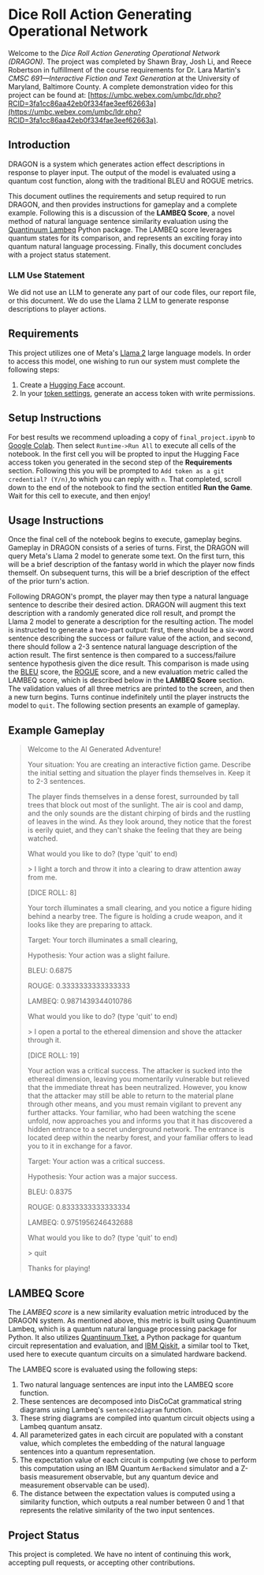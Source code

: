 # Dice Roll Action Generating Operational Network

Welcome to the _Dice Roll Action Generating Operational Network (DRAGON)._
The project was completed by Shawn Bray, Josh Li, and Reece Robertson in fulfillment of the course requirements for Dr. Lara Martin's _CMSC 691—Interactive Fiction and Text Generation_ at the University of Maryland, Baltimore County.
A complete demonstration video for this project can be found at: [https://umbc.webex.com/umbc/ldr.php?RCID=3fa1cc86aa42eb0f334fae3eef62663a](https://umbc.webex.com/umbc/ldr.php?RCID=3fa1cc86aa42eb0f334fae3eef62663a).

## Introduction

DRAGON is a system which generates action effect descriptions in response to player input.
The output of the model is evaluated using a quantum cost function, along with the traditional BLEU and ROGUE metrics.

This document outlines the requirements and setup required to run DRAGON, and then provides instructions for gameplay and a complete example.
Following this is a discussion of the **LAMBEQ Score**, a novel method of natural language sentence similarity evaluation using the [Quantinuum Lambeq](https://cqcl.github.io/lambeq-docs/) Python package.
The LAMBEQ score leverages quantum states for its comparison, and represents an exciting foray into quantum natural language processing.
Finally, this document concludes with a project status statement.

### LLM Use Statement
We did not use an LLM to generate any part of our code files, our report file, or this document.
We do use the Llama 2 LLM to generate response descriptions to player actions.

## Requirements

This project utilizes one of Meta's [Llama 2](https://huggingface.co/meta-llama/Llama-2-7b-chat-hf) large language models.
In order to access this model, one wishing to run our system must complete the following steps:
1. Create a [Hugging Face](https://huggingface.co/) account.
2. In your [token settings](https://huggingface.co/settings/tokens), generate an access token with write permissions. 

## Setup Instructions

For best results we recommend uploading a copy of `final_project.ipynb` to [Google Colab](https://colab.research.google.com/).
Then select `Runtime->Run All` to execute all cells of the notebook.
In the first cell you will be propted to input the Hugging Face access token you generated in the second step of the **Requirements** section.
Following this you will be prompted to `Add token as a git credential? (Y/n)`,to which you can reply with `n`.
That completed, scroll down to the end of the notebook to find the section entitled **Run the Game**.
Wait for this cell to execute, and then enjoy!

## Usage Instructions

Once the final cell of the notebook begins to execute, gameplay begins.
Gameplay in DRAGON consists of a series of turns.
First, the DRAGON will query Meta's Llama 2 model to generate some text.
On the first turn, this will be a brief description of the fantasy world in which the player now finds themself.
On subsequent turns, this will be a brief description of the effect of the prior turn's action.

Following DRAGON's prompt, the player may then type a natural language sentence to describe their desired action.
DRAGON will augment this text description with a randomly generated dice roll result, and prompt the Llama 2 model to generate a description for the resulting action.
The model is instructed to generate a two-part output: first, there should be a six-word sentence describing the success or failure value of the action, and second, there should follow a 2-3 sentence natural language description of the action result.
The first sentence is then compared to a success/failure sentence hypothesis given the dice result.
This comparison is made using the [BLEU](https://www.nltk.org/api/nltk.translate.bleu_score.html) score, the [ROGUE](https://pypi.org/project/rouge-score/) score, and a new evaluation metric called the LAMBEQ score, which is described below in the **LAMBEQ Score** section.
The validation values of all three metrics are printed to the screen, and then a new turn begins.
Turns continue indefinitely until the player instructs the model to `quit`.
The following section presents an example of gameplay.

## Example Gameplay

> Welcome to the AI Generated Adventure!
> 
> Your situation: You are creating an interactive fiction game. Describe the initial setting and situation the player finds themselves in. Keep it to 2-3 sentences.
> 
> The player finds themselves in a dense forest, surrounded by tall trees that block out most of the sunlight. The air is cool and damp, and the only sounds are the distant chirping of birds and the rustling of leaves in the wind. As they look around, they notice that the forest is eerily quiet, and they can't shake the feeling that they are being watched.
> 
> What would you like to do? (type 'quit' to end)
> 
> \> I light a torch and throw it into a clearing to draw attention away from me.
> 
> \[DICE ROLL: 8\]
> 
> Your torch illuminates a small clearing, and you notice a figure hiding behind a nearby tree. The figure is holding a crude weapon, and it looks like they are preparing to attack.
> 
> Target:		 Your torch illuminates a small clearing,
> 
> Hypothesis:	 Your action was a slight failure.
> 
> BLEU:		   0.6875
>
> ROUGE:		 0.3333333333333333
>
> LAMBEQ:		 0.9871439344010786
>
> What would you like to do? (type 'quit' to end)
> 
> \> I open a portal to the ethereal dimension and shove the attacker through it.
> 
> \[DICE ROLL: 19\]
> 
> Your action was a critical success. The attacker is sucked into the ethereal dimension, leaving you momentarily vulnerable but relieved that the immediate threat has been neutralized. However, you know that the attacker may still be able to return to the material plane through other means, and you must remain vigilant to prevent any further attacks. Your familiar, who had been watching the scene unfold, now approaches you and informs you that it has discovered a hidden entrance to a secret underground network. The entrance is located deep within the nearby forest, and your familiar offers to lead you to it in exchange for a favor.
>
> Target:		 Your action was a critical success.
>
> Hypothesis:	 Your action was a major success.
>
> BLEU:		   0.8375
>
> ROUGE:		 0.8333333333333334
>
> LAMBEQ:		 0.9751956246432688
> 
> What would you like to do? (type 'quit' to end)
>
> \> quit
> 
> Thanks for playing!

## LAMBEQ Score

The _LAMBEQ score_ is a new similarity evaluation metric introduced by the DRAGON system.
As mentioned above, this metric is built using Quantinuum Lambeq, which is a quantum natural language processing package for Python.
It also utilizes [Quantinuum Tket](https://docs.quantinuum.com/tket/), a Python package for quantum circuit representation and evaluation, and [IBM Qiskit](https://www.ibm.com/quantum/qiskit), a similar tool to Tket, used here to execute quantum circuits on a simulated hardware backend.

The LAMBEQ score is evaluated using the following steps:
1. Two natural language sentences are input into the LAMBEQ score function.
2. These sentences are decomposed into DisCoCat grammatical string diagrams using Lambeq's `sentence2diagram` function.
3. These string diagrams are compiled into quantum circuit objects using a Lambeq quantum ansatz.
4. All parameterized gates in each circuit are populated with a constant value, which completes the embedding of the natural language sentences into a quantum representation.
5. The expectation value of each circuit is computing (we chose to perform this computation using an IBM Quantum `AerBackend` simulator and a Z-basis measurement observable, but any quantum device and measurement observable can be used).
6. The distance between the expectation values is computed using a similarity function, which outputs a real number between 0 and 1 that represents the relative similarity of the two input sentences.

## Project Status

This project is completed.
We have no intent of continuing this work, accepting pull requests, or accepting other contributions.

